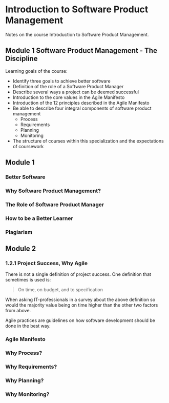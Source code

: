 # Introduction to Software Product Management

Notes on the course Introduction to Software Product Management.

## Module 1 Software Product Management - The Discipline

Learning goals of the course:

- Identify three goals to achieve better software
- Definition of the role of a Software Product Manager
- Describe several ways a project can be deemed successful
- Introduction to the core values in the Agile Manifesto
- Introduction of the 12 principles described in the Agile Manifesto
- Be able to describe four integral components of software product management
  - Process 
  - Requirements
  - Planning
  - Monitoring
- The structure of courses within this specialization and the expectations of coursework

## Module 1

### Better Software

### Why Software Product Management?

### The Role of Software Product Manager

### How to be a Better Learner

### Plagiarism

## Module 2

### 1.2.1 Project Success, Why Agile

There is not a single definition of project success. One definition that sometimes is used is:

> On time, on budget, and to specification

When asking IT-professionals in a survey about the above definition so would the majority value being on time higher than the other two factors from above.

Agile practices are guidelines on how software development should be done in the best way.

### Agile Manifesto

### Why Process?

### Why Requirements?

### Why Planning?

### Why Monitoring?
